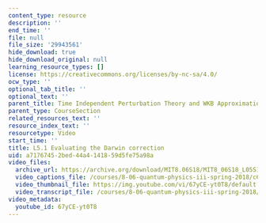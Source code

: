```yaml
---
content_type: resource
description: ''
end_time: ''
file: null
file_size: '29943561'
hide_download: true
hide_download_original: null
learning_resource_types: []
license: https://creativecommons.org/licenses/by-nc-sa/4.0/
ocw_type: ''
optional_tab_title: ''
optional_text: ''
parent_title: Time Independent Perturbation Theory and WKB Approximation
parent_type: CourseSection
related_resources_text: ''
resource_index_text: ''
resourcetype: Video
start_time: ''
title: L5.1 Evaluating the Darwin correction
uid: a7176745-2bed-44a4-1418-59d5fe75a98a
video_files:
  archive_url: https://archive.org/download/MIT8.06S18/MIT8_06S18_L05S1_300k.mp4
  video_captions_file: /courses/8-06-quantum-physics-iii-spring-2018/c66c89f6db675bc29d53a6ed9a545b43_67yCE-yt0T8.vtt
  video_thumbnail_file: https://img.youtube.com/vi/67yCE-yt0T8/default.jpg
  video_transcript_file: /courses/8-06-quantum-physics-iii-spring-2018/1438729f498e56685351daabce40edd5_67yCE-yt0T8.pdf
video_metadata:
  youtube_id: 67yCE-yt0T8
---
```


